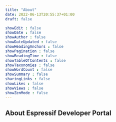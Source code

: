 ```yaml
---
title: "About"
date: 2022-06-13T20:55:37+01:00
draft: false

showEdit : false
showDate : false
showAuthor : false
showDateUpdated : false
showHeadingAnchors : false
showPagination : false
showReadingTime : false
showTableOfContents : false
showTaxonomies : false 
showWordCount : false
showSummary : false
sharingLinks : false
showLikes : false
showViews : false
showZenMode : false
---
```


## About Espressif Developer Portal